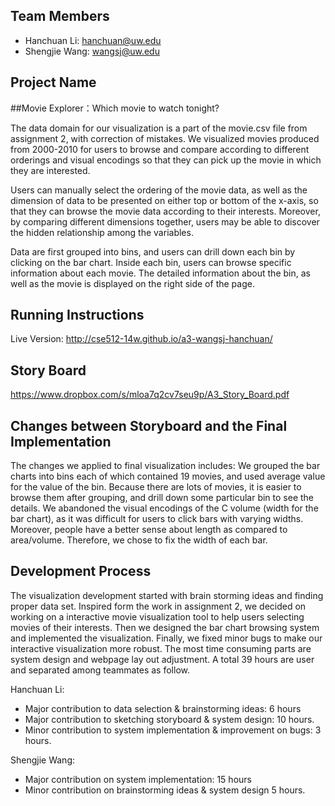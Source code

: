 ## Team Members
- Hanchuan Li: hanchuan@uw.edu
- Shengjie Wang: wangsj@uw.edu

## Project Name
##Movie Explorer：Which movie to watch tonight?

The data domain for our visualization is a part of the movie.csv file from assignment 2, with correction of mistakes. We visualized movies produced from 2000-2010 for users to browse and compare according to different orderings and visual encodings so that they can pick up the movie in which they are interested.

Users can manually select the ordering of the movie data, as well as the dimension of data to be presented on either top or bottom of the x-axis, so that they can browse the movie data according to their interests. Moreover, by comparing different dimensions together, users may be able to discover the hidden relationship among the variables.

Data are first grouped into bins, and users can drill down each bin by clicking on the bar chart. Inside each bin, users can browse specific information about each movie. The detailed information about the bin, as well as the movie is displayed on the right side of the page.

## Running Instructions
Live Version:
http://cse512-14w.github.io/a3-wangsj-hanchuan/

## Story Board
https://www.dropbox.com/s/mloa7q2cv7seu9p/A3_Story_Board.pdf

## Changes between Storyboard and the Final Implementation

The changes we applied to final visualization includes: 
We grouped the bar charts into bins each of which contained 19 movies, and used average value for the value of the bin. Because there are lots of movies, it is easier to browse them after grouping, and drill down some particular bin to see the details. 
We abandoned the visual encodings of the C volume (width for the bar chart), as it was difficult for users to click bars with varying widths. Moreover, people have a better sense about length as compared to area/volume. Therefore, we chose to fix the width of each bar.

## Development Process

The visualization development started with brain storming ideas and finding proper data set. Inspired form the work in assignment 2, we decided on working on a interactive movie visualization tool to help users selecting movies of their interests. Then we designed the bar chart browsing system and implemented the visualization. Finally, we fixed minor bugs to make our interactive visualization more robust. The most time consuming parts are system design and webpage lay out adjustment. A total 39 hours are user and separated among teammates as follow.

Hanchuan Li:
- Major contribution to data selection & brainstorming ideas: 6 hours
- Major contribution to sketching storyboard & system design: 10 hours.
- Minor contribution to system implementation & improvement on bugs: 3 hours.

Shengjie Wang:
- Major contribution on system implementation: 15 hours
- Minor contribution on brainstorming ideas & system design 5 hours.



